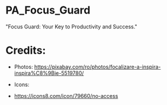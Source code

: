 # PA_Focus_Guard
"Focus Guard: Your Key to Productivity and Success."

# Credits:

- Photos:
  https://pixabay.com/ro/photos/focalizare-a-inspira-inspira%C8%9Bie-5519780/

- Icons:
- https://icons8.com/icon/79660/no-access
